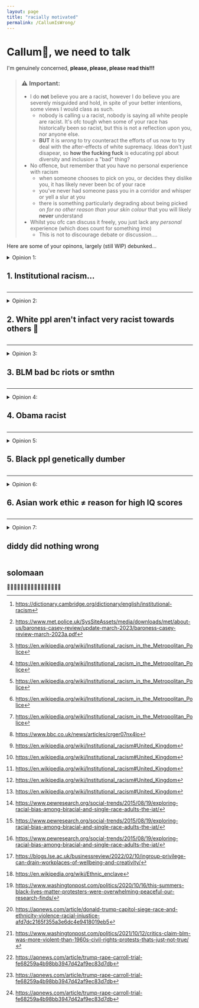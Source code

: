 ```yaml
---
layout: page
title: "racially motivated"
permalink: /CallumIsWrong/
---
```

# Callum🥕, we need to talk

I'm genuinely concerned, **please, please, please read this!!!**  


> ### ⚠️  Important:
> - I do **not** believe you are a racist, however I do believe you are severely misguided and hold, in spite of your better intentions, some views I would class as such.
>     -  nobody is calling u a racist, nobody is saying all white people are racist. It's ofc tough when some of your race has historically been so racist, but this is not a reflection upon you, nor anyone else.
>     -  **BUT** it is _wrong_ to try counteract the efforts of us now to try deal with the after-effects of white supremacy. Ideas don't just disapear, so **how the fucking fuck** is educating ppl about diversity and inclusion a "bad" thing?
> - No offence, but remember that you have no personal experience with racism
>   - when someone chooses to pick on you, or decides they dislike you, it has likely never been bc of your race
>   - you've never had someone pass you in a corridor and whisper or yell a slur at you
>   - there is something particularly degrading about being picked on _for no other reason than your skin colour_ that you will likely **never** understand
> - Whilst you ofc can discuss it freely, you just lack any _personal_ experience (which does count for something imo)
>   - This is not to discourage debate or discussion....

Here are some of your opinons, largely (still WIP) debunked...

<details>
<summary> Opinion 1: <h2>1. Institutional racism... </h2></summary>

> "The fact is, race relations were really pretty good before Obama started going on about system racism and we had blm and stuff"  

Really?, _really_?, __*really*__??  
You really believe this **crap**???   

By _"system racism"_ i assume you mean systematic/institutional racism - how on earth is it a bad thing to bring institutional racism into the limelight??  

### ...so you think institutional racism doesn't exist?  
Rather than list of reasons why you are absolutely and utterly stupid, I think it'll more constructive to convince you that it does.
lets first take a look at a definition:

>#### institutional racism  
>noun  
>UK  /ˌɪn.stɪˌtʃuː.ʃən.əl ˈreɪ.sɪ.zəm/ US  /ˌɪn.stəˌtuː.ʃən.əl ˈreɪ.sɪ.zəm/  
>policies, rules, practices, etc. that are a usual part of the way an organization works, and that result in and support a continued unfair advantage to some people and unfair or harmful treatment of others based on race  [^1]

Seems simple enough. Any org. in which one race (e.g. whites) have an unfair advantage over another (e.g. blacks) counts as posessing institutional racism.

#### what institutional racism does NOT mean:
- only a white's problem
- that _everyone_ in the institution is racist
- that _anyone_ in the institution is openly or otherwise consciously racist

Lets explore some org.s that fit that definition...

### Evidence for systematic racism in the Met police
The last independent review of the Met Police's internal culture stated[^2]:
1. Clearly not everyone in the Met is racist, but there are racists and people with racist attitudes within the organisation
2. Black and ethnic minority officers and staff experience racism at work and it is routinely ignored, dismissed, or not spoken about. Many do not think it is worth reporting
3. Racism and racial bias are reinforced within Met systems
4. The Met under-protects and over-polices Black Londoners  
> "We have found institutional racism, misogyny and homophobia in the Met." - Baroness Casey of blahblah 

_😬 pretty damming huh?_ feels more like it ought to be from 1960 not 2023.

ik that you will maybe not-believe this report, despite it being written by someone who _knowsMoreThanYou<sup>TM</sup>_, so here are some more examples:
- murder of stephen lawrence (the key report of which only came out only 10 yrs before obama took office)[^3]
- murder of Jean Charles de Menezes (brazillian) in 2005 (only 4 years before obama took office)[^3]
- 2019 child strip search statistics[^3]
  -  75% of strip searches from ethinically diverse backgrounds
  -  *75%* is **NOT** acceptable, whatever you may say about black crime
  -  Is it not horrifying that (based of ethnicicty) I am 3/4s more likely to be strip searched than you?
- murder of Chris Kaba (a black man shot by the police in **2022**)[^3]
  - and yet this kinda thing is a "thing of the past???"
  - this isn't even going into american politics, this happend a **fucking** **30 mile drive away from us**, is that not in the least concerning?
- during the pandemic black ppl were **217% as likely** as white ppl to be issued a fine for lockdown breaches? [^3]
  - this statistic holds up even when adjusted for neighbourhood composition
- within the police, black officeres describe being treated _"like animals"_ and that the racism was **getting worse** [^4]
  - so much for things are always much better rn eh?

the funny thing is i previously thought police racism was a USA-centic issue, that atleast in the UK police were OK, welp nope.  
ik it's worse in the US but _surely_ you must agree that racism does **exist** within our law enforcement, _surely_ you must see that **all** the **independant** reports commisioned by the gov. agree with this conclusion. To deny this would _surely_ be to deny what's a universally seen upon truth by all who have competent reasoning skills. Im not sayign you don't have competent reasoning skills, im just saying ppl who deny this shit, claim it doesn't exist etc. are either:
1. naive
2. dumb
3. racist

### UK Prisons
- if you're not white and commit a crime, it is a fact that you are more likely to go to jail than if you were
  - 50% of youth immates are minorities [^5]
    - **%50 percent**, i doubt 50% of crimes are committed by minorities given we make up 14% of the population
    - how is this not insititutional racism???
    
### UK Healthcare
- Asian women are 2x as likely to die in pregnancy [^5]
- Black women are 2x as likely to have a stillborn baby than white women [^5]
How on earth is that acceptable
Yes there are physical differences between races in terms of the ease of pregancy, but:
1) not enough to account for a fucking 2x increase.
2) even if there were significant differences, doctors in the uk should learn better how to treat different races,
    - this IS possible given other countries where uk minorities are the majority have similar success rates to the uk

### In the education system
yes the *goddam education sytem*, the **last place we want racism**
- is it not _slightly_ sobering that black students are far more likely to recieve **under predicted grades** by their teachers [^5]
- is this not the **ultimate** damming evidence of institutional racism???,  
i mean jesus christ if black kids are given a 2nd class education from the start, how **tf** can we expect them to perform equally as adults on shit like IQ tests?

### Income inequality
- If you're black and you have the same degree as a white person, you will on average end up with 27.1% less income [^5]
- **How** is that not evidence for prevelant institutional racism?
  - ‼️maybe allah isn't all that akbar after all eh‼️

I could keep going, list private companies, heck I haven't even started on America, but i think that there is enough evidence infront of you for any sane man to make the correct jugdment

### conclusion
- if some races are **set up to fail** by the very institutions setup to help us, the institutions that we all rely upon to govern, teach, police and treat, is it not surprising that obama might want to discuss this???
- do you not see how naive and cynical it is to spit out shit like "obama's rhetoric was deeply [racially] divisive", I struggle to believe that you would even for a second seriously consider obama for running on some racially inflamatory agenda.
- this will be adressed in the obama section below

</details>

--------------------------------------------------------------------------------





<details>
<summary>Opinion 2: <h2> 2. White ppl aren't infact very racist towards others 🥴 </h2></summary>
  
>“Whites *by far* have the least in group out group bias”

now this one is really quite pathetic for a few reasons:
1. It simply isn't a universally agreed upon fact (as implied by the wording "by *far*") [^6]
	1. I for example think that it is wrong
2. *Even* if it were true, the disparity between races some white's have historically subjugated and currently racially target white's in-group favouritism is, imo, clearly caused by that abuse.
3. It carries the **strong** insinuation that white's aren't racist, or white's are somehow the least racist. which is _**wrong***_
	1. don't even for a second dare claim this isn't the case or you were unaware of this insinuation - don't patronise me pls.

### 2.1 is that really so true?
- Stop 🛑., Stop scrolling **twat**ter for one damn second.
	- pause and think, is that really true, or is the dude waffling at me through my youtube echo chamber a little biased and maybe presenting the facts differently?
	- remember **you can find evidence for _anything_**, from the moon landings were faked to cell towers cause COVID.
- There is plenty of evidence showing white's as having the most in group out group bias [^6] so I strongly dispute that assertion, and even then the margins are quite small
	- 50% of whites favour will actively (but subconsciously) favour whites over asians; 42% of asians favour asians over asians. [^6]
		- 50%!!!, now you may claim the number is a bit lower, but it must surely still be **significant**
		- how is that ok???
	- In times of crises, why are black labourers both paid and employed less?, racism?, in group favouritism?[^7]
- Ik you won't care to see my evidence bc u obv prefer yours, but my hope is that by showing you evidence **against** you point exists, you will understand that the literature isn't so cut and dry, and that maybe your position isn't so definite.
	- Don't let ur **hubris** prevent yourself from seeing objectively

so you still don't believe me?, well...
### 2.2 If it were true, does it matter?:
- So what?, white ppl feel less desire to hate others. I think what this really shows is how much white ppl currently, but *subconsciously* so they don't believe it happens, discriminate against other races.
- Parents of minorities have to bring up their children to be wary of racism, to be aware of it, and to try counter it. This simply isn't always the case in white households, for it does not pose a direct issue to white ppl (in the uk)
	- Thus I would argue white people are less aware of racism, and thus less likely to want to stick together
- When you are a minority, the feeling of "needing to stick together" with ppl "like you" is exacerbated, there is no need for white ppl to stick together in the uk, but there is a level of protection, and easier communication when between those with similar minority cultural backgrounds.
	- hence why communities like "little India" and "Chinatown" form [^8]
- And when the majority race is white, I would argue any racism matters more in a utilitarian sense, it has a worse average impact of your racist and white, bc on average you are in a greater position of power.

### 2.3 Racism and white people
oof what a large subject, I will only touch on this, but it's worth mentioning because:
1. You would only have made that assertion ("whites have ... out-group bias") had you believed that racism was no longer that big an issue. (don't try deny this Callum, i'm not stupid)
2. You would only have made that assertion had you perhaps felt *threatened* or *accused* of as being racist. - this one I kinda get, but to try be some anti-woke sheeple is the **wrong** response
Lets try address the first point:
1. racism **is** a big issue - even I, in sheltered North Ascot have experienced it (once in your fucking presence too📣)
2. Minorities (primarily black ppl tbh) are often targets of unacceptable levels of institutional racism (question: what is an acceptable level for you?) and subconscious bias.
	- oh yeah, forgot you didn't believe in subconscious bias. We've been there before but if u push the point I can write up another crap essay on the topic to try save ur ass.
3. Blatant racism is ofc less than it used to be, but is **still prevalent**, and still **bad**
4. Here I will make an argument you dislike, but I see as true:

   Hi callum, This paragraph may not sound familiar eh?, well ask any minority and you'd struggle to find someone who has not experienced racism. Just because Callum 🥕 hasn't doesn't mean we haven't. ok? So don't go round telling us we're wrong to say that racism still very much exists.
now for the second - in fact imma put this in it's own section up top.



</details>

--------------------------------------------------------------------------------



<details>
<summary>Opinion 3: <h2> 3. BLM bad bc riots or smthn</h2></summary>

> "The fact is, race relations were really pretty good before Obama started going on about system racism and we had blm and stuff"

### rage against the (facist) machine 🤬
Now i'm beyond anger, and into just sheer confusion. The idea that before BLM, race relations were "really pretty good" is showing **stratospheric levels of naivety**, ignorance that exists beyond the Oort cloud. If you had claimed Jesus was a moose named **Jeffery Dahmer** I would still posses a higher level confidence in your ability to **think thoughts**. If you told me that lampshades cause bowel cancer in earthworms I would still consider your opinion an opinion. However I do _not_ consider your claim to be anything but a *startlingly dangerous falsehood* from what is supposedly a rather clever brain. We both know how the internet likes to distort the truth, how it allows **absofuckingidiots** to portray themselves and their cult as mainstream and acceptable. Racism is a cancer, _please_ tell me you're *not* **chain-smoking this crap.**

But who am I kidding, humorous metaphors do fuck all to convince someone they're wrong, so lemme try another angle.

### lets first define what "really pretty good" race relations ISN'T
- Here's a questionnaire for you, is the racially motivated murder of innocent black men by police:
	1) good race relations
	2) *pretty* good race relations
	3) **really** *pretty* good race relations
- Woah trick question, bet you didn't see that coming eh.
- Turns out it's neither. A society where police will randomly murder ppl of a specific race on a whim (in quite a brutal fashion) is NOT "really pretty good"
	- things might've been "really pretty good" for those unaware of the extent of these racism problems. But I'm sure for ppl living under it things really fucking weren't really pretty good.
- There are clearly multiple issues with a society where:
	- police feel that they can get away with shit like this
	- police feel it's ok to do shit like this
	- police hire ppl like you (jk-ish)
- If the very ppl we are supposed to report racism to, are **overflowing** with it, how tf do you expect the problem to even **start** going away?
	- ooh good question🙋, should we:
		1. wait till society somehow changes on it's own?
		2. deny the problem ever existed?
		3. engage in peaceful protest and force ppl to listen?
	- I hope you agree that of these options, no.3 is best, or at least no.3 is an option many people would choose, and one that should improve circumstances
### when the racially motivated murder of black ppl by cops leads to a peaceful protest
- So people decided to protest huh. This wasn't just because of one single crime, but rather the collective venting of deep ingrained racism in the police forces and beyond
- I'm sure you'd agree protest is counterintuitively a sign of thriving democracy, that people can peacefully exercise that right is paramount, whether you agree with them or not. 
  *(obv within limits etc. but I'm sure you have no problem with protest in this context)*
- I would also *hope* you would agree with people protesting racism. 
	- (Racism bad and prevalent ∴ ***Anti*-racism** protest **good** and **necessary** no?)
- I would also hope that by now you don't believe race relations were "really pretty good", or at least you can observe the sheer number of people who deemed race relations really not good enough that they were motivated to dedicate their free time towards organising and/or attending protests
	- nobody is walking down roads for the hell of it eh, ppl feel a need to address and bring racism into the open.

### when a small section of a peaceful protest becomes a very small riot
- I think you'd struggle to disagree that *peaceful* protest = good, and that anti-racism protest = good
- So why *why* ***WHY*** is it so hard to understand that rioters do **not** represent the protesters???
	- 96% of demonstrations were peaceful and resulted in no property damage [^9][^10]
	- Compare this with 89% during the civil right's movement. - which were nearly 3x more violent. [^11]
- wait so the protest weren't that violent after all huh?
	- but what was it my favourite convicted sexual abuser[^12] said? 
		- oh wait he's a dipshit who serves only to fuel racial divisions.
		- still boggles my mind u, 🥕🤡, can view Obama as fuelling racial divisions but Trump[^12] as a successful all round ok guy
		- this leads quite nicely into....

### when a small riot becomes a right wing media stratophenomenon
- so a **not so big** riot meets your not so smart "journalist" who's only objective is to farm impressions on his article over the internet - what happens?
- then a not so smart friend reads that piece of "journalism" - what happens?
I hope you get what i'm getting at here Callum.
### when a media stratophenomenon starts fuelling racial division
well here we are eh, I would thus **strongly** argue that, with you, Callum, as a prime example, that what has caused the increase in racial tensions was not BLM, but the **polarising** media's portrayal of it. After all we live in an economy where polarisation = money & votes. Don't be so daft to view an *incredibly* peaceful anti racism protest as the cause of this polarisation. It was the stupid fucking snakes that seek to use small news about small riots to further their own selfish racist means. As I said earlier, racism is a cancer, _please_ tell me you're *not* **chain-smoking this crap.**



</details>

--------------------------------------------------------------------------------

<details>
<summary>Opinion 4: <h2>4. Obama racist </h2></summary>

>"Obama ran in 2008 as the great unifier but in 2012 appealed much more to the more left wing base and to minorities. His rhetoric was deeply divisive and presided over race riots like Ferguson (after Michael Brown) and Baltimore"

>"The fact is, race relations were really pretty good before Obama started going on about system racism and we had blm and stuff"  

This one troubles me.  
How can you look at Obama, the first black president of the USA, and see him as a cause of racism?  
Did racism increase during his tenure?, sure maybe?  
Was that because of Obama, or because of Obama's skin colour?  
People (including Trump pbuh) became racist and virile towards Obama. Was that because of Obama, or because Obama, by the very nature of being Black brought out the pre-existing racism already prevelant throughout the country?  


### wait but the graphs, the graphs...
- Correlation ≠ causation Callum.
- Obama helped draw racism into the spotlight, largely due to all the increased racism directed **at him** (e.g. birther conspriacy theorists)
- so how would an incrased knowledge and understanding of racism, especially the much more subtle aspects of it, affect your graphs?
- exactly, they'd _appear_ as if racism was getting worse after obama when in reality all that happened was people started too understand the full extent of it all.

### wait but the riots, the riots...
IDK how riots occuring under Obama is supposed to imply Obama chose to cause racial division, i.e. that somehow it was Obama's fault.
- Yes Obama may have been the cause, ppl in the nation not ready for his truths on racism might've felt need to draw imaginary lines along skin tones
- Yes because of this increased tension racial division might've increased
- Yes because ppl felt both empowered by having a Black POTUS and outraged by the increased hate, riots happened
- Yes riots are bad.

BUT the primary cause of the riots WAS NOT:
- Obama
- the average black person
- the average white person

It was **racism**  
this shouldn't be hard to understand 🥕, just bc Obama talked about racism, and made racists angry does **not** mean that obama was in the wrong. The ppl that were angry (and in this case the rioters who chose to violently counter the racists) are in the wrong. 

### Conclusion:
- firstly just wow, how is Obama more divisive than that convivted sexual abuser you so adore [^12]
- You are claiming Obama's rhetoric was "deeply divisive" only based off the end reaction. The problem here was not the rhetoric, but that divided reaction.
- **We should _not_ look at racial riots and come to the conclusion that racism should be swept under the carpet.**
  - And as I'm sure you're aware, these riots riots only happened when a large peacful protest was disrupted by a minority of violent thugs.
  - People were protesting the increase in racism they saw. That this increase in racial tensions coincided with the first black POTUS don't surpise me, ppl are generally resistive to change. But long term i _hope_ u would believe Obama has done alot to help stamp racism out.
</details>



--------------------------------------------------------------------------------
<details>
<summary>Opinion 5: <h2> 5. Black ppl genetically dumber</h2></summary>

>I think a similar reason to you in that I think the arguments for a social explanation have little substance logically speaking (racism = lower IQ, why? Seems mainly to be an emotional response) and whilst the data is far from conclusive, when looking at the fact that richer black people have similar iq to poorer whites and that the racial iq gap has not significantly changed, I don't see reasons to believe it's societal
>
>...I think it's [genetics] the simpler, less convoluted explanation and that it would be more appealing if people didn't have to tread so carefully on this topic

>Fine, jfc, I'll just agree that I think it's more likely than not it [genetics] significantly explains it [IQ gap between races]

### The evidence problem
- you lack evidence to back this claim up
- I have provided evidence in the gc to back my counter claim up
- I will update this later ig if icbf.

</details>




--------------------------------------------------------------------------------


<details>
<summary>Opinion 6: <h2>6. Asian work ethic ≠ reason for high IQ scores</h2></summary>

>I would argue in this case it's because of their incredibly strong work ethic/culture around work, especially at school- and I don't see that as an unfair stereotype, as Daniel, who has lived in east asia, would testify it is true. It is not hard to see how this would increse IQ
>
> (in response) I also question the extent to which IQ can be increased this way - Callum

I just wanted to quickly address this, this is wrong.

</details>

--------------------------------------------------------------------------------

<details>
<summary>Opinion 7: <h2>diddy did nothing wrong</h2></summary>
what an opinion
</details>

## solomaan
🐐🐐🐐🐐🐐🐐🐐🐐🐐🐐🐐🐐🐐🐐🐐🐐

[^1]: https://dictionary.cambridge.org/dictionary/english/institutional-racism
[^2]: https://www.met.police.uk/SysSiteAssets/media/downloads/met/about-us/baroness-casey-review/update-march-2023/baroness-casey-review-march-2023a.pdf
[^3]: https://en.wikipedia.org/wiki/Institutional_racism_in_the_Metropolitan_Police
[^4]: https://www.bbc.co.uk/news/articles/crger07nx4lo
[^5]: https://en.wikipedia.org/wiki/Institutional_racism#United_Kingdom
[^6]: https://www.pewresearch.org/social-trends/2015/08/19/exploring-racial-bias-among-biracial-and-single-race-adults-the-iat/
[^7]:https://blogs.lse.ac.uk/businessreview/2022/02/10/ingroup-privilege-can-drain-workplaces-of-wellbeing-and-creativity/
[^8]:https://en.wikipedia.org/wiki/Ethnic_enclave
[^9]: https://www.washingtonpost.com/politics/2020/10/16/this-summers-black-lives-matter-protesters-were-overwhelming-peaceful-our-research-finds/
[^10]: https://apnews.com/article/donald-trump-capitol-siege-race-and-ethnicity-violence-racial-injustice-afd7dc2165f355a3e6dc4e9418019eb5
[^11]: https://www.washingtonpost.com/politics/2021/10/12/critics-claim-blm-was-more-violent-than-1960s-civil-rights-protests-thats-just-not-true/
[^12]: https://apnews.com/article/trump-rape-carroll-trial-fe68259a4b98bb3947d42af9ec83d7db

